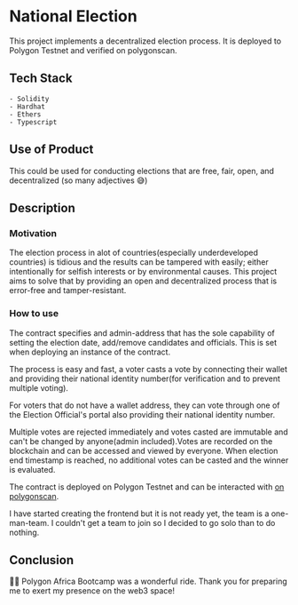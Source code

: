 # National Election

This project implements a decentralized election process. It is deployed to Polygon Testnet and verified on polygonscan.


## Tech Stack
    - Solidity
    - Hardhat
    - Ethers
    - Typescript


## Use of Product
This could be used for conducting elections  that are free, fair, open, and decentralized (so many adjectives 😅)


## Description

### Motivation
The election process in alot of countries(especially underdeveloped countries) is tidious and the results can be tampered with easily; either intentionally for selfish interests or by environmental causes.
This project aims to solve that by providing an open and decentralized process that is error-free and tamper-resistant.

### How to use
The contract specifies and admin-address that has the sole capability of setting the election date, add/remove candidates and officials. This is set when deploying an instance of the contract.

The process is easy and fast, a voter casts a vote by connecting their wallet and providing their national identity number(for verification and to prevent multiple voting).

For voters that do not have a wallet address, they can vote through one of the Election Official's portal also providing their national identity number.

Multiple votes are rejected immediately and votes casted are immutable and can't be changed by anyone(admin included).Votes are recorded on the blockchain and can be accessed and viewed by everyone. When election end timestamp is reached, no additional votes can be casted and the winner is evaluated.


The contract is deployed on Polygon Testnet and can be interacted with [on polygonscan](https://mumbai.polygonscan.com/address/0xcDBC50287Ab0A69759CDb9abFe18d53913196C7F).

I have started creating the frontend but it is not ready yet, the team is a one-man-team. I couldn't get a team to join so I decided to go solo than to do nothing.


## Conclusion
🎉🎉 Polygon Africa Bootcamp was a wonderful ride. Thank you for preparing me to exert my presence on the web3 space!